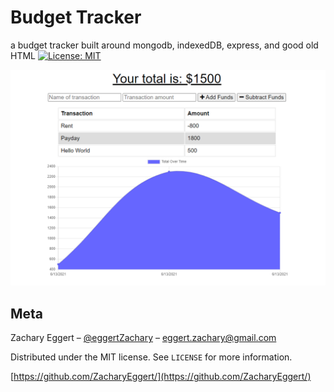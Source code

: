 # Budget Tracker

a budget tracker built around mongodb, indexedDB, express, and good old HTML [![License: MIT](https://img.shields.io/badge/License-MIT-yellow.svg)](https://opensource.org/licenses/MIT)

![screenshot](./github/screenshot.png)

## Meta

Zachary Eggert – [@eggertZachary](https://twitter.com/eggertZachary) – eggert.zachary@gmail.com

Distributed under the MIT license. See ``LICENSE`` for more information.

[https://github.com/ZacharyEggert/](https://github.com/ZacharyEggert/)
